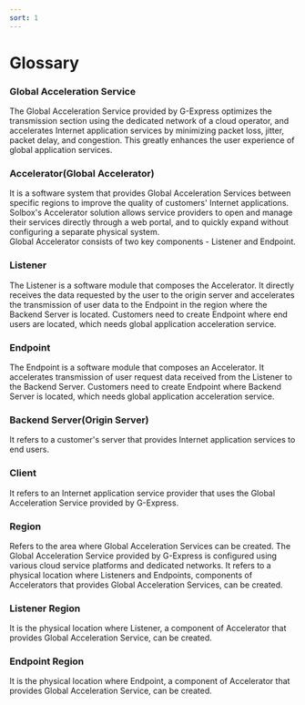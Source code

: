 ```yaml
---
sort: 1
---
```


# Glossary

### Global Acceleration Service
The Global Acceleration Service provided by G-Express optimizes the transmission section using the dedicated network of a cloud operator, and accelerates Internet application services by minimizing packet loss, jitter, packet delay, and congestion. This greatly enhances the user experience of global application services.

### Accelerator(Global Accelerator)
It is a software system that provides Global Acceleration Services between specific regions to improve the quality of customers' Internet applications. Solbox's Accelerator solution allows service providers to open and manage their services directly through a web portal, and to quickly expand without configuring a separate physical system.<br>
 Global Accelerator consists of two key components - Listener and Endpoint.  

### Listener
The Listener is a software module that composes the Accelerator. It directly receives the data requested by the user to the origin server and accelerates the transmission of user data to the Endpoint in the region where the Backend Server is located. Customers need to create Endpoint where end users are located, which needs global application acceleration service.

### Endpoint
The Endpoint is a software module that composes an Accelerator. It accelerates transmission of user request data received from the Listener to the Backend Server. Customers need to create Endpoint where Backend Server is located, which needs global application acceleration service.

### Backend Server(Origin Server)
It refers to a customer's server that provides Internet application services to end users. 

### Client
It refers to an Internet application service provider that uses the Global Acceleration Service provided by G-Express.

### Region
Refers to the area where Global Acceleration Services can be created. The Global Acceleration Service provided by G-Express is configured using various cloud service platforms and dedicated networks. It refers to a physical location where Listeners and Endpoints, components of Accelerators that provides Global Acceleration Services, can be created.

### Listener Region
It is the physical location where Listener, a component of Accelerator that provides Global Acceleration Service, can be created.  

### Endpoint Region
It is the physical location where Endpoint, a component of Accelerator that provides Global Acceleration Service, can be created.
